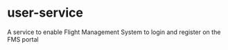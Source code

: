 # user-service
A service to enable Flight Management System to login and register on the FMS portal
